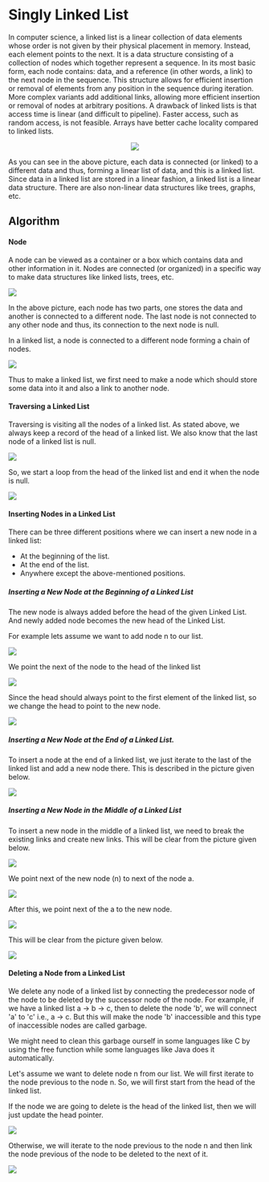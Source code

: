 # Singly Linked List
In computer science, a linked list is a linear collection of data elements whose order is not given by their physical placement in memory. Instead, each element points to the next. It is a data structure consisting of a collection of nodes which together represent a sequence. In its most basic form, each node contains: data, and a reference (in other words, a link) to the next node in the sequence. This structure allows for efficient insertion or removal of elements from any position in the sequence during iteration. More complex variants add additional links, allowing more efficient insertion or removal of nodes at arbitrary positions. A drawback of linked lists is that access time is linear (and difficult to pipeline). Faster access, such as random access, is not feasible. Arrays have better cache locality compared to linked lists.

<p align="center">
  <img src="https://www.codesdope.com/staticroot/images/ds/link1.png">
</p>

As you can see in the above picture, each data is connected (or linked) to a different data and thus, forming a linear list of data, and this is a linked list. Since data in a linked list are stored in a linear fashion, a linked list is a linear data structure. There are also non-linear data structures like trees, graphs, etc.

## Algorithm
#### Node
A node can be viewed as a container or a box which contains data and other information in it. Nodes are connected (or organized) in a specific way to make data structures like linked lists, trees, etc.

![](https://www.codesdope.com/staticroot/images/ds/link3.png)

In the above picture, each node has two parts, one stores the data and another is connected to a different node. The last node is not connected to any other node and thus, its connection to the next node is null.

In a linked list, a node is connected to a different node forming a chain of nodes.

![](https://www.codesdope.com/staticroot/images/ds/link4.png)

Thus to make a linked list, we first need to make a node which should store some data into it and also a link to another node.

#### Traversing a Linked List
Traversing is visiting all the nodes of a linked list. As stated above, we always keep a record of the head of a linked list. We also know that the last node of a linked list is null.

![](https://www.codesdope.com/staticroot/images/ds/link12.png)

So, we start a loop from the head of the linked list and end it when the node is null.

![](https://www.codesdope.com/staticroot/images/ds/link13.gif)

#### Inserting Nodes in a Linked List
There can be three different positions where we can insert a new node in a linked list:
- At the beginning of the list.
- At the end of the list.
- Anywhere except the above-mentioned positions.

##### Inserting a New Node at the Beginning of a Linked List
The new node is always added before the head of the given Linked List. And newly added node becomes the new head of the Linked List.

For example lets assume we want to add node n to our list.

![](https://www.codesdope.com/staticroot/images/ds/link15.png)

We point the next of the node to the head of the linked list

![](https://www.codesdope.com/staticroot/images/ds/link16.png)

Since the head should always point to the first element of the linked list, so we change the head to point to the new node.

![](https://www.codesdope.com/staticroot/images/ds/link17.png)

##### Inserting a New Node at the End of a Linked List.
To insert a node at the end of a linked list, we just iterate to the last of the linked list and add a new node there. This is described in the picture given below.

![](https://www.codesdope.com/staticroot/images/ds/link18.gif)

##### Inserting a New Node in the Middle of a Linked List
To insert a new node in the middle of a linked list, we need to break the existing links and create new links. This will be clear from the picture given below.

![](https://www.codesdope.com/staticroot/images/ds/link20.png)

We point next of the new node (n) to next of the node a.

![](https://www.codesdope.com/staticroot/images/ds/link21.png)

After this, we point next of the a to the new node.

![](https://www.codesdope.com/staticroot/images/ds/link22.png)

This will be clear from the picture given below.

![](https://www.codesdope.com/staticroot/images/ds/link19.gif)

#### Deleting a Node from a Linked List
We delete any node of a linked list by connecting the predecessor node of the node to be deleted by the successor node of the node. For example, if we have a linked list a → b → c, then to delete the node 'b', we will connect 'a' to 'c' i.e., a → c. But this will make the node 'b' inaccessible and this type of inaccessible nodes are called garbage.

We might need to clean this garbage ourself in some languages like C by using the free function while some languages like Java does it automatically.

Let's assume we want to delete node n from our list. We will first iterate to the node previous to the node n. So, we will first start from the head of the linked list.

If the node we are going to delete is the head of the linked list, then we will just update the head pointer.

![](https://www.codesdope.com/staticroot/images/ds/link23.png)

Otherwise, we will iterate to the node previous to the node n and then link the node previous of the node to be deleted to the next of it.

![](https://www.codesdope.com/staticroot/images/ds/link24.png)